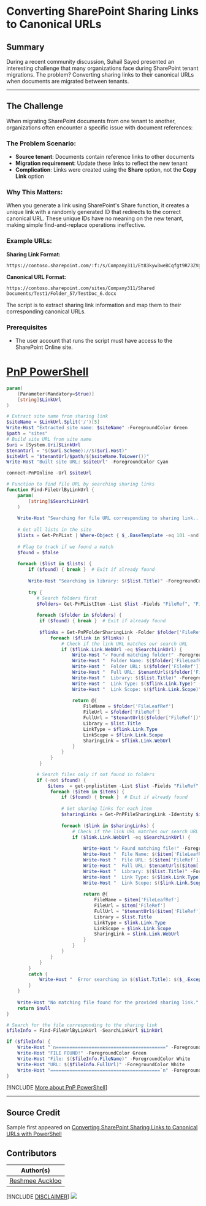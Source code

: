 # Converting SharePoint Sharing Links to Canonical URLs

## Summary

During a recent community discussion, Suhail Sayed presented an interesting challenge that many organizations face during SharePoint tenant migrations. The problem? Converting sharing links to their canonical URLs when documents are migrated between tenants.

---

## The Challenge

When migrating SharePoint documents from one tenant to another, organizations often encounter a specific issue with document references:

### The Problem Scenario:

- **Source tenant**: Documents contain reference links to other documents
- **Migration requirement**: Update these links to reflect the new tenant
- **Complication**: Links were created using the **Share** option, not the **Copy Link** option


### Why This Matters:

When you generate a link using SharePoint's Share function, it creates a unique link with a randomly generated ID that redirects to the correct canonical URL. These unique IDs have no meaning on the new tenant, making simple find-and-replace operations ineffective.

### Example URLs:

**Sharing Link Format:**

```
https://contoso.sharepoint.com/:f:/s/Company311/Et83kyw3weBCqfgt9R73ZVgBDxDRU71gOt1Qkqb99kKubQ
```

**Canonical URL Format:**

```
https://contoso.sharepoint.com/sites/Company311/Shared Documents/Test1/Folder_57/TestDoc_6.docx
```

The script is to extract sharing link information and map them to their corresponding canonical URLs.

### Prerequisites

- The user account that runs the script must have access to the SharePoint Online site.

# [PnP PowerShell](#tab/pnpps)

```powershell
param(
    [Parameter(Mandatory=$true)]
    [string]$LinkUrl
)

# Extract site name from sharing link
$siteName = $LinkUrl.Split('/')[5]
Write-Host "Extracted site name: $siteName" -ForegroundColor Green
$path = "sites"
# Build site URL from site name
$uri = [System.Uri]$LinkUrl
$tenantUrl = "$($uri.Scheme)://$($uri.Host)"
$siteUrl = "$tenantUrl/$path/$($siteName.ToLower())"
Write-Host "Built site URL: $siteUrl" -ForegroundColor Cyan

connect-PnPOnline -Url $siteUrl 

# Function to find file URL by searching sharing links
function Find-FileUrlByLinkUrl {
    param(
        [string]$SearchLinkUrl
    )
    
    Write-Host "Searching for file URL corresponding to sharing link..." -ForegroundColor Yellow
    
    # Get all lists in the site
    $lists = Get-PnPList | Where-Object { $_.BaseTemplate -eq 101 -and $_.Hidden -eq $false }
    
    # Flag to track if we found a match
    $found = $false
    
    foreach ($list in $lists) {
        if ($found) { break }  # Exit if already found
        
        Write-Host "Searching in library: $($list.Title)" -ForegroundColor Cyan
        
        try {
           # Search folders first
           $Folders= Get-PnPListItem -List $list -Fields "FileRef", "FileLeafRef", "FileSystemObjectType" | Where-Object { $_.FileSystemObjectType -eq "Folder" }
           
           foreach ($folder in $folders) { 
            if ($found) { break }  # Exit if already found
            
            $flinks = Get-PnPFolderSharingLink -Folder $folder['FileRef'] -ErrorAction SilentlyContinue 
                foreach ($flink in $flinks) {
                    # Check if the link URL matches our search URL
                    if ($flink.Link.WebUrl -eq $SearchLinkUrl) {         
                        Write-Host "✓ Found matching folder!" -ForegroundColor Green
                        Write-Host "  Folder Name: $($folder['FileLeafRef'])" -ForegroundColor White
                        Write-Host "  Folder URL: $($folder['FileRef'])" -ForegroundColor White
                        Write-Host "  Full URL: $tenantUrl$($folder['FileRef'])" -ForegroundColor Green
                        Write-Host "  Library: $($list.Title)" -ForegroundColor White
                        Write-Host "  Link Type: $($flink.Link.Type)" -ForegroundColor White
                        Write-Host "  Link Scope: $($flink.Link.Scope)" -ForegroundColor White
                        
                        return @{
                            FileName = $folder['FileLeafRef']
                            FileUrl = $folder['FileRef']
                            FullUrl = "$tenantUrl$($folder['FileRef'])"
                            Library = $list.Title
                            LinkType = $flink.Link.Type
                            LinkScope = $flink.Link.Scope
                            SharingLink = $flink.Link.WebUrl
                        }
                    }
                }
            }

           # Search files only if not found in folders
           if (-not $found) {
               $items  = get-pnplistitem -List $list -Fields "FileRef", "FileLeafRef", "FileSystemObjectType" -PageSize 5000 | Where-Object { $_.FileSystemObjectType -eq "File" }          
                foreach ($item in $items) {
                    if ($found) { break }  # Exit if already found
                    
                    # Get sharing links for each item
                    $sharingLinks = Get-PnPFileSharingLink -Identity $item['FileRef']
                    
                    foreach ($link in $sharingLinks) {
                        # Check if the link URL matches our search URL
                        if ($link.Link.WebUrl -eq $SearchLinkUrl) {
                            
                            Write-Host "✓ Found matching file!" -ForegroundColor Green
                            Write-Host "  File Name: $($item['FileLeafRef'])" -ForegroundColor White
                            Write-Host "  File URL: $($item['FileRef'])" -ForegroundColor White
                            Write-Host "  Full URL: $tenantUrl$($item['FileRef'])" -ForegroundColor Green
                            Write-Host "  Library: $($list.Title)" -ForegroundColor White
                            Write-Host "  Link Type: $($link.Link.Type)" -ForegroundColor White
                            Write-Host "  Link Scope: $($link.Link.Scope)" -ForegroundColor White
                            
                            return @{
                                FileName = $item['FileLeafRef']
                                FileUrl = $item['FileRef']
                                FullUrl = "$tenantUrl$($item['FileRef'])"
                                Library = $list.Title
                                LinkType = $link.Link.Type
                                LinkScope = $link.Link.Scope
                                SharingLink = $link.Link.WebUrl
                            }
                        }
                    }
                }
            }
        }
        catch {
            Write-Host "  Error searching in $($list.Title): $($_.Exception.Message)" -ForegroundColor Red
        }
    }
    
    Write-Host "No matching file found for the provided sharing link." -ForegroundColor Yellow
    return $null
}

# Search for the file corresponding to the sharing link
$fileInfo = Find-FileUrlByLinkUrl -SearchLinkUrl $LinkUrl

if ($fileInfo) {
    Write-Host "`n========================================" -ForegroundColor Green
    Write-Host "FILE FOUND!" -ForegroundColor Green
    Write-Host "File: $($fileInfo.FileName)" -ForegroundColor White
    Write-Host "URL: $($fileInfo.FullUrl)" -ForegroundColor White
    Write-Host "========================================`n" -ForegroundColor Green
}
```

[!INCLUDE [More about PnP PowerShell](../../docfx/includes/MORE-PNPPS.md)]

***

## Source Credit

Sample first appeared on [Converting SharePoint Sharing Links to Canonical URLs with PowerShell](https://reshmeeauckloo.com/posts/powershell-sharepoint-getfileurl-basedon-sharingurl/)

## Contributors

| Author(s) |
|-----------|
| [Reshmee Auckloo](https://github.com/reshmee011) |


[!INCLUDE [DISCLAIMER](../../docfx/includes/DISCLAIMER.md)]
<img src="https://m365-visitor-stats.azurewebsites.net/script-samples/scripts/spo-get-canonical-url-from-sharinglink" aria-hidden="true" />
